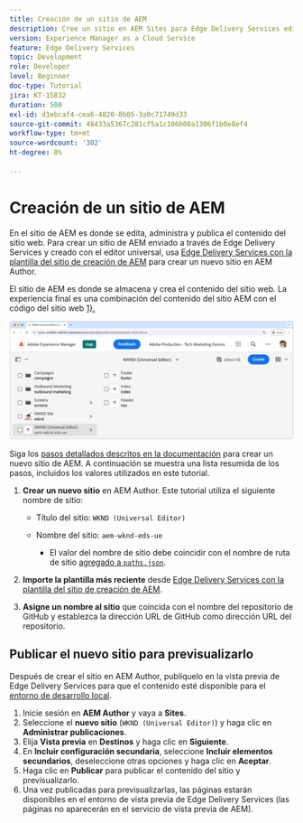 ```yaml
---
title: Creación de un sitio de AEM
description: Cree un sitio en AEM Sites para Edge Delivery Services editable con el editor universal.
version: Experience Manager as a Cloud Service
feature: Edge Delivery Services
topic: Development
role: Developer
level: Beginner
doc-type: Tutorial
jira: KT-15832
duration: 500
exl-id: d1ebcaf4-cea6-4820-8b05-3a0c71749d33
source-git-commit: 48433a5367c281cf5a1c106b08a1306f1b0e8ef4
workflow-type: tm+mt
source-wordcount: '302'
ht-degree: 0%

---
```


# Creación de un sitio de AEM

En el sitio de AEM es donde se edita, administra y publica el contenido del sitio web. Para crear un sitio de AEM enviado a través de Edge Delivery Services y creado con el editor universal, usa [Edge Delivery Services con la plantilla del sitio de creación de AEM](https://github.com/adobe-rnd/aem-boilerplate-xwalk/releases) para crear un nuevo sitio en AEM Author.

El sitio de AEM es donde se almacena y crea el contenido del sitio web. La experiencia final es una combinación del contenido del sitio AEM con el código del sitio web [1&rbrace;.](./1-new-code-project.md)

![Nuevo sitio de AEM para Edge Delivery Services y el editor universal](./assets/2-new-aem-site/new-site.png)

Siga los [pasos detallados descritos en la documentación](https://experienceleague.adobe.com/es/docs/experience-manager-cloud-service/content/edge-delivery/wysiwyg-authoring/edge-dev-getting-started#create-aem-site) para crear un nuevo sitio de AEM.  A continuación se muestra una lista resumida de los pasos, incluidos los valores utilizados en este tutorial.
1. **Crear un nuevo sitio** en AEM Author. Este tutorial utiliza el siguiente nombre de sitio:
   * Título del sitio: `WKND (Universal Editor)`
   * Nombre del sitio: `aem-wknd-eds-ue`

      * El valor del nombre de sitio debe coincidir con el nombre de ruta de sitio [agregado a `paths.json`](https://experienceleague.adobe.com/es/docs/experience-manager-cloud-service/content/edge-delivery/wysiwyg-authoring/path-mapping).

2. **Importe la plantilla más reciente** desde [Edge Delivery Services con la plantilla del sitio de creación de AEM](https://github.com/adobe-rnd/aem-boilerplate-xwalk/releases).
3. **Asigne un nombre al sitio** que coincida con el nombre del repositorio de GitHub y establezca la dirección URL de GitHub como dirección URL del repositorio.

## Publicar el nuevo sitio para previsualizarlo

Después de crear el sitio en AEM Author, publíquelo en la vista previa de Edge Delivery Services para que el contenido esté disponible para el [entorno de desarrollo local](./3-local-development-environment.md).

1. Inicie sesión en **AEM Author** y vaya a **Sites**.
2. Seleccione el **nuevo sitio** (`WKND (Universal Editor)`) y haga clic en **Administrar publicaciones**.
3. Elija **Vista previa** en **Destinos** y haga clic en **Siguiente**.
4. En **Incluir configuración secundaria**, seleccione **Incluir elementos secundarios**, deseleccione otras opciones y haga clic en **Aceptar**.
5. Haga clic en **Publicar** para publicar el contenido del sitio y previsualizarlo.
6. Una vez publicadas para previsualizarlas, las páginas estarán disponibles en el entorno de vista previa de Edge Delivery Services (las páginas no aparecerán en el servicio de vista previa de AEM).
